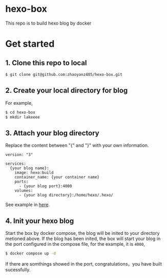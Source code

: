 # hexo-box
This repo is to build hexo blog by docker

# Get started

## 1. Clone this repo to local

```bash
$ git clone git@github.com:zhaoyanz405/hexo-box.git
```

## 2. Create your local directory for blog

For example,

```bash
$ cd hexo-box
$ mkdir lakeeee
```

## 3. Attach your blog directory

Replace the content between "{" and "}" with your own information.

```docker-compose
version: "3"

services: 
  {your blog name}:
    image: hexo:build
    container_name: {your container name}
    ports: 
      - {your blog port}:4000
    volumes: 
      - {your blog directory}:/home/hexo/.hexo/
```
See example in [here](https://github.com/zhaoyanz405/hexo-box/blob/master/docker-compose.yml).

## 4. Init your hexo blog

Start the box by docker compose, the blog will be inited to your directory metioned above. If the blog has been inited, the box will start your blog in the port configured in the compose file, for the example, it is `4000`,

```bash
$ docker compose up -d
```

If there are somthings showed in the port, congratulations，you have built sucessfully.
